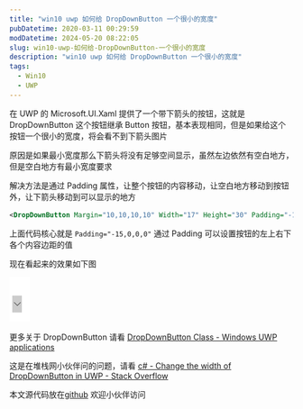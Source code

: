 ```yaml
---
title: "win10 uwp 如何给 DropDownButton 一个很小的宽度"
pubDatetime: 2020-03-11 00:29:59
modDatetime: 2024-05-20 08:22:05
slug: win10-uwp-如何给-DropDownButton-一个很小的宽度
description: "win10 uwp 如何给 DropDownButton 一个很小的宽度"
tags:
  - Win10
  - UWP
---
```





在 UWP 的 Microsoft.UI.Xaml 提供了一个带下箭头的按钮，这就是 DropDownButton 这个按钮继承 Button 按钮，基本表现相同，但是如果给这个按钮一个很小的宽度，将会看不到下箭头图片

<!--more-->


<!-- CreateTime:2020/3/11 8:29:59 -->



原因是如果最小宽度那么下箭头将没有足够空间显示，虽然左边依然有空白地方，但是空白地方有最小宽度要求

解决方法是通过 Padding 属性，让整个按钮的内容移动，让空白地方移动到按钮外，让下箭头移动到可以显示的地方

```xml
<DropDownButton Margin="10,10,10,10" Width="17" Height="30" Padding="-15,0,0,0"></DropDownButton>
```

上面代码核心就是 `Padding="-15,0,0,0"` 通过 Padding 可以设置按钮的左上右下各个内容边距的值

现在看起来的效果如下图

![](images/img-uSccD.png)

更多关于 DropDownButton 请看 [DropDownButton Class - Windows UWP applications](https://docs.microsoft.com/en-us/uwp/api/microsoft.ui.xaml.controls.dropdownbutton?view=winui-2.3 )

这是在堆栈网小伙伴问的问题，请看 [c# - Change the width of DropDownButton in UWP - Stack Overflow](https://stackoverflow.com/a/60612482/6116637 )

本文源代码放在[github](https://github.com/lindexi/lindexi_gd/tree/15af922b55e564c853842238be4a682f66b6fe6f/LeceaberheafeKeacafiwhajaibaiwhi) 欢迎小伙伴访问

